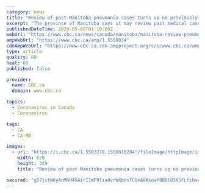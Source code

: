 ```yaml
---
category: news
title: "Review of past Manitoba pneumonia cases turns up no previously unknown COVID-19 cases, province says"
excerpt: "The province of Manitoba says it may review past medical cases identified as pneumonia late last year, to determine if they were actually earlier, unknown cases of COVID-19."
publishedDateTime: 2020-05-08T01:10:00Z
webUrl: "https://www.cbc.ca/news/canada/manitoba/manitoba-review-pneumonia-cases-covid-19-1.5558834"
ampWebUrl: "https://www.cbc.ca/amp/1.5558834"
cdnAmpWebUrl: "https://www-cbc-ca.cdn.ampproject.org/c/s/www.cbc.ca/amp/1.5558834"
type: article
quality: 60
heat: 60
published: false

provider:
  name: CBC.ca
  domain: www.cbc.ca

topics:
  - Coronavirus in Canada
  - Coronavirus

tags:
  - CA
  - CA-MB

images:
  - url: "https://i.cbc.ca/1.5503276.1588816284!/fileImage/httpImage/image.JPG_gen/derivatives/16x9_620/health-coronavirus-usa.JPG"
    width: 620
    height: 349
    title: "Review of past Manitoba pneumonia cases turns up no previously unknown COVID-19 cases, province says"

secured: "gS7jxtNKyAnMhH4SAirI1mP9lia8vrWXbHsTCVmAKAsowYBBBl0SKSFLfibvePruR+t211AwLJiFslcTCWb/8xibkNnweO/HXZW4nA335Vsoeu88Zl7DgwqngfMi+xcYY4SxLdnoVT7ELy13GC+7CHtfl/3BSc1jTMB1WNZPD9bqCyP7EaKHE9lfJNoR2AeZO3VrQ3nqgdRGDbRDi8DrIm/yoHi9yeeXtCa0mleIWbk1/Oxg1u6rQdN0AEhw2EoqbCb5dAj2towAHhBe9yN4CQg4QGTSsJtNTFww90foGucY4zcEnhe+Igm9TJmlKgncSYkujiejqoupD1Z1f5ESN0qwUM8Csat/c8orJk3MMEcbie4dDWRr6AvN/DqcjO7beO/u1Keu/60A6d/e3RVEYPFJCJnFx/6+WEHnw5gR+i4ALFHRqpzsrKBS0nRJPCpZyrdJSZPoDBlYlQLc+YDiNdPHdndOEKAN6Y3ESXQeXrk=;MipryKPXroitGfkzUuZ4nA=="
---
```


